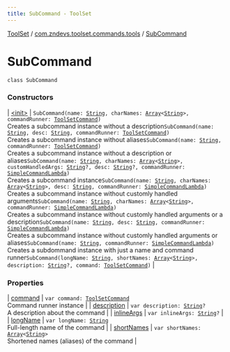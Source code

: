 ```yaml
---
title: SubCommand - ToolSet
---
```


[ToolSet](../../index.html) / [com.zndevs.toolset.commands.tools](../index.html) / [SubCommand](./index.html)

# SubCommand

`class SubCommand`

### Constructors

| [&lt;init&gt;](-init-.html) | `SubCommand(name: `[`String`](https://kotlinlang.org/api/latest/jvm/stdlib/kotlin/-string/index.html)`, charNames: `[`Array`](https://kotlinlang.org/api/latest/jvm/stdlib/kotlin/-array/index.html)`<`[`String`](https://kotlinlang.org/api/latest/jvm/stdlib/kotlin/-string/index.html)`>, commandRunner: `[`ToolSetCommand`](../../com.zndevs.toolset/-tool-set-command/index.html)`)`<br>Creates a subcommand instance without a description`SubCommand(name: `[`String`](https://kotlinlang.org/api/latest/jvm/stdlib/kotlin/-string/index.html)`, desc: `[`String`](https://kotlinlang.org/api/latest/jvm/stdlib/kotlin/-string/index.html)`, commandRunner: `[`ToolSetCommand`](../../com.zndevs.toolset/-tool-set-command/index.html)`)`<br>Creates a subcommand instance without aliases`SubCommand(name: `[`String`](https://kotlinlang.org/api/latest/jvm/stdlib/kotlin/-string/index.html)`, commandRunner: `[`ToolSetCommand`](../../com.zndevs.toolset/-tool-set-command/index.html)`)`<br>Creates a subcommand instance without a description or aliases`SubCommand(name: `[`String`](https://kotlinlang.org/api/latest/jvm/stdlib/kotlin/-string/index.html)`, charNames: `[`Array`](https://kotlinlang.org/api/latest/jvm/stdlib/kotlin/-array/index.html)`<`[`String`](https://kotlinlang.org/api/latest/jvm/stdlib/kotlin/-string/index.html)`>, customHandledArgs: `[`String`](https://kotlinlang.org/api/latest/jvm/stdlib/kotlin/-string/index.html)`?, desc: `[`String`](https://kotlinlang.org/api/latest/jvm/stdlib/kotlin/-string/index.html)`?, commandRunner: `[`SimpleCommandLambda`](../-simple-command-lambda.html)`)`<br>Creates a subcommand instance`SubCommand(name: `[`String`](https://kotlinlang.org/api/latest/jvm/stdlib/kotlin/-string/index.html)`, charNames: `[`Array`](https://kotlinlang.org/api/latest/jvm/stdlib/kotlin/-array/index.html)`<`[`String`](https://kotlinlang.org/api/latest/jvm/stdlib/kotlin/-string/index.html)`>, desc: `[`String`](https://kotlinlang.org/api/latest/jvm/stdlib/kotlin/-string/index.html)`, commandRunner: `[`SimpleCommandLambda`](../-simple-command-lambda.html)`)`<br>Creates a subcommand instance without customly handled arguments`SubCommand(name: `[`String`](https://kotlinlang.org/api/latest/jvm/stdlib/kotlin/-string/index.html)`, charNames: `[`Array`](https://kotlinlang.org/api/latest/jvm/stdlib/kotlin/-array/index.html)`<`[`String`](https://kotlinlang.org/api/latest/jvm/stdlib/kotlin/-string/index.html)`>, commandRunner: `[`SimpleCommandLambda`](../-simple-command-lambda.html)`)`<br>Creates a subcommand instance without customly handled arguments or a description`SubCommand(name: `[`String`](https://kotlinlang.org/api/latest/jvm/stdlib/kotlin/-string/index.html)`, desc: `[`String`](https://kotlinlang.org/api/latest/jvm/stdlib/kotlin/-string/index.html)`, commandRunner: `[`SimpleCommandLambda`](../-simple-command-lambda.html)`)`<br>Creates a subcommand instance without customly handled arguments or aliases`SubCommand(name: `[`String`](https://kotlinlang.org/api/latest/jvm/stdlib/kotlin/-string/index.html)`, commandRunner: `[`SimpleCommandLambda`](../-simple-command-lambda.html)`)`<br>Creates a subdommand instance with just a name and command runner`SubCommand(longName: `[`String`](https://kotlinlang.org/api/latest/jvm/stdlib/kotlin/-string/index.html)`, shortNames: `[`Array`](https://kotlinlang.org/api/latest/jvm/stdlib/kotlin/-array/index.html)`<`[`String`](https://kotlinlang.org/api/latest/jvm/stdlib/kotlin/-string/index.html)`>, description: `[`String`](https://kotlinlang.org/api/latest/jvm/stdlib/kotlin/-string/index.html)`?, command: `[`ToolSetCommand`](../../com.zndevs.toolset/-tool-set-command/index.html)`)` |

### Properties

| [command](command.html) | `var command: `[`ToolSetCommand`](../../com.zndevs.toolset/-tool-set-command/index.html)<br>Command runner instance |
| [description](description.html) | `var description: `[`String`](https://kotlinlang.org/api/latest/jvm/stdlib/kotlin/-string/index.html)`?`<br>A description about the command |
| [inlineArgs](inline-args.html) | `var inlineArgs: `[`String`](https://kotlinlang.org/api/latest/jvm/stdlib/kotlin/-string/index.html)`?` |
| [longName](long-name.html) | `var longName: `[`String`](https://kotlinlang.org/api/latest/jvm/stdlib/kotlin/-string/index.html)<br>Full-length name of the command |
| [shortNames](short-names.html) | `var shortNames: `[`Array`](https://kotlinlang.org/api/latest/jvm/stdlib/kotlin/-array/index.html)`<`[`String`](https://kotlinlang.org/api/latest/jvm/stdlib/kotlin/-string/index.html)`>`<br>Shortened names (aliases) of the command |

